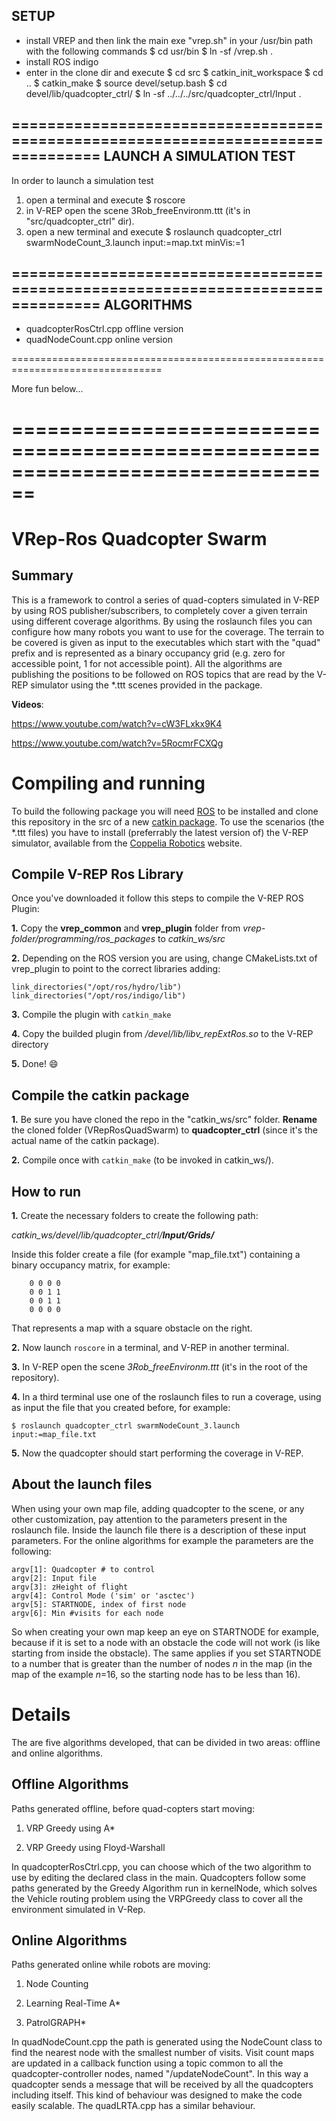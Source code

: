 SETUP
-----

- install VREP and then link the main exe "vrep.sh" in your /usr/bin path with the following commands
$ cd usr/bin
$ ln -sf <your path to VREP dir>/vrep.sh . 
- install ROS indigo
- enter in the clone dir and execute 
$ cd src
$ catkin_init_workspace 
$ cd ..
$ catkin_make
$ source devel/setup.bash
$ cd devel/lib/quadcopter_ctrl/
$ ln -sf ../../../src/quadcopter_ctrl/Input .

================================================================================
LAUNCH A SIMULATION TEST
------------------------

In order to launch a simulation test
1) open a terminal and execute
$ roscore
2) in V-REP open the scene 3Rob_freeEnvironm.ttt (it's in "src/quadcopter_ctrl" dir).
2) open a new terminal and execute
$ roslaunch quadcopter_ctrl swarmNodeCount_3.launch input:=map.txt minVis:=1

================================================================================
ALGORITHMS
------------------------

- quadcopterRosCtrl.cpp offline version 
- quadNodeCount.cpp online version

================================================================================

More fun below...

================================================================================
================================================================================


VRep-Ros Quadcopter Swarm
=========================


Summary
-------

This is a framework to control a series of quad-copters simulated in V-REP by using ROS publisher/subscribers, to completely cover a given terrain using different coverage algorithms. By using the roslaunch files you can configure how many robots you want to use for the coverage.
The terrain to be covered is given as input to the executables which start with the "quad" prefix and is represented as a binary occupancy grid (e.g. zero for accessible point, 1 for not accessible point).
All the algorithms are publishing the positions to be followed on ROS topics that are read by the V-REP simulator using the *.ttt scenes provided in the package.

**Videos**:

https://www.youtube.com/watch?v=cW3FLxkx9K4

https://www.youtube.com/watch?v=5RocmrFCXQg

Compiling and running
=====================

To build the following package you will need [ROS](http://wiki.ros.org/ROS) to be installed and clone this repository in the src of a new [catkin package](http://wiki.ros.org/ROS/Tutorials/catkin/CreatingPackage).
To use the scenarios (the *.ttt files) you have to install (preferrably the latest version of) the V-REP simulator, available from the [Coppelia Robotics](http://www.coppeliarobotics.com/) website.

Compile V-REP Ros Library
-------------------------
Once you've downloaded it follow this steps to compile the V-REP ROS Plugin:

**1.** Copy the **vrep_common** and **vrep_plugin** folder from *vrep-folder/programming/ros_packages* to *catkin_ws/src*

**2.** Depending on the ROS version you are using, change CMakeLists.txt of vrep_plugin to point to the correct libraries adding:
```
link_directories("/opt/ros/hydro/lib")
link_directories("/opt/ros/indigo/lib")
```

**3.** Compile the plugin with `catkin_make`

**4.** Copy the builded plugin from */devel/lib/libv_repExtRos.so* to the V-REP directory

**5.** Done! :smile:

Compile the catkin package
--------------------------
**1.** Be sure you have cloned the repo in the "catkin_ws/src" folder. **Rename** the cloned folder (VRepRosQuadSwarm) to **quadcopter_ctrl** (since it's the actual name of the catkin package).

**2.** Compile once with `catkin_make` (to be invoked in catkin_ws/).

How to run
----------

**1.** Create the necessary folders to create the following path:

*catkin_ws/devel/lib/quadcopter_ctrl/<b>Input/Grids/</b>*
     
Inside this folder create a file (for example "map_file.txt") containing a binary occupancy matrix, for example:
```
    0 0 0 0 
    0 0 1 1
    0 0 1 1
    0 0 0 0
```
That represents a map with a square obstacle on the right.

**2.** Now launch `roscore` in a terminal, and V-REP in another terminal.

**3.** In V-REP open the scene *3Rob_freeEnvironm.ttt* (it's in the root of the repository).

**4.** In a third terminal use one of the roslaunch files to run a coverage, using as input the file that you created before, for example:
```
$ roslaunch quadcopter_ctrl swarmNodeCount_3.launch input:=map_file.txt
```

**5.** Now the quadcopter should start performing the coverage in V-REP.

About the launch files
----------------------
When using your own map file, adding quadcopter to the scene, or any other customization, pay attention to the parameters present in the roslaunch file. Inside the launch file there is a description of these input parameters. For the online algorithms for example the parameters are the following:

```
argv[1]: Quadcopter # to control
argv[2]: Input file
argv[3]: zHeight of flight
argv[4]: Control Mode ('sim' or 'asctec')
argv[5]: STARTNODE, index of first node
argv[6]: Min #visits for each node
```

So when creating your own map keep an eye on STARTNODE for example, because if it is set to a node with an obstacle the code will not work (is like starting from inside the obstacle). The same applies if you set STARTNODE to a number that is greater than the number of nodes *n* in the map (in the map of the example *n*=16, so the starting node has to be less than 16).

Details
=======

The are five algorithms developed, that can be divided in two areas: offline and online algorithms.


Offline Algorithms
------------------

Paths generated offline, before quad-copters start moving:

1. VRP Greedy using A*

2. VRP Greedy using Floyd-Warshall


In quadcopterRosCtrl.cpp, you can choose which of the two algorithm to use by editing the declared class in the main. Quadcopters follow some paths generated by the Greedy Algorithm run in kernelNode, which solves the Vehicle routing problem using the VRPGreedy class to cover all the environment simulated in V-Rep.


Online Algorithms
-----------------

Paths generated online while robots are moving:

1. Node Counting

2. Learning Real-Time A*

3. PatrolGRAPH*


In quadNodeCount.cpp the path is generated using the NodeCount class to find the nearest node with the smallest number of visits. Visit count maps are updated in a callback function using a topic common to all the quadcopter-controller nodes, named "/updateNodeCount". In this way a quadcopter sends a message that will be received by all the quadcopters including itself. This kind of behaviour was designed to make the code easily scalable. The quadLRTA.cpp has a similar behaviour.


